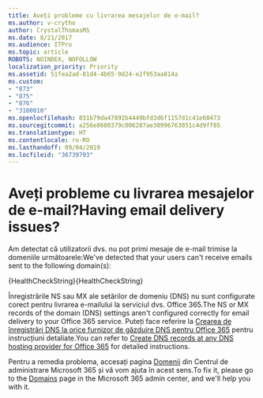 ```yaml
---
title: Aveți probleme cu livrarea mesajelor de e-mail?
ms.author: v-crytho
author: CrystalThomasMS
ms.date: 8/21/2017
ms.audience: ITPro
ms.topic: article
ROBOTS: NOINDEX, NOFOLLOW
localization_priority: Priority
ms.assetid: 51fea2ad-81d4-4b65-9d24-e2f953aa814a
ms.custom:
- "873"
- "875"
- "876"
- "3100010"
ms.openlocfilehash: 031b79da47892b4449bfd3d6f1157d1c41e60473
ms.sourcegitcommit: a256e8680379c006287ae30996763051c4d9ff85
ms.translationtype: HT
ms.contentlocale: ro-RO
ms.lasthandoff: 09/04/2019
ms.locfileid: "36739793"
---
```

# <a name="having-email-delivery-issues"></a><span data-ttu-id="9a0d9-102">Aveți probleme cu livrarea mesajelor de e-mail?</span><span class="sxs-lookup"><span data-stu-id="9a0d9-102">Having email delivery issues?</span></span>

<span data-ttu-id="9a0d9-103">Am detectat că utilizatorii dvs. nu pot primi mesaje de e-mail trimise la domeniile următoarele:</span><span class="sxs-lookup"><span data-stu-id="9a0d9-103">We've detected that your users can't receive emails sent to the following domain(s):</span></span>
  
<span data-ttu-id="9a0d9-104">{HealthCheckString}</span><span class="sxs-lookup"><span data-stu-id="9a0d9-104">{HealthCheckString}</span></span>
  
<span data-ttu-id="9a0d9-105">Înregistrările NS sau MX ale setărilor de domeniu (DNS) nu sunt configurate corect pentru livrarea e-mailului la serviciul dvs. Office 365.</span><span class="sxs-lookup"><span data-stu-id="9a0d9-105">The NS or MX records of the domain (DNS) settings aren't configured correctly for email delivery to your Office 365 service.</span></span> <span data-ttu-id="9a0d9-106">Puteți face referire la [Crearea de înregistrări DNS la orice furnizor de găzduire DNS pentru Office 365](https://docs.microsoft.com/office365/admin/get-help-with-domains/create-dns-records-at-any-dns-hosting-provider) pentru instrucțiuni detaliate.</span><span class="sxs-lookup"><span data-stu-id="9a0d9-106">You can refer to [Create DNS records at any DNS hosting provider for Office 365](https://docs.microsoft.com/office365/admin/get-help-with-domains/create-dns-records-at-any-dns-hosting-provider) for detailed instructions.</span></span>
  
<span data-ttu-id="9a0d9-107">Pentru a remedia problema, accesați pagina [Domenii](https://admin.microsoft.com/adminportal/home#/Domains) din Centrul de administrare Microsoft 365 și vă vom ajuta în acest sens.</span><span class="sxs-lookup"><span data-stu-id="9a0d9-107">To fix it, please go to the [Domains](https://admin.microsoft.com/adminportal/home#/Domains) page in the Microsoft 365 admin center, and we'll help you with it.</span></span>
  
  